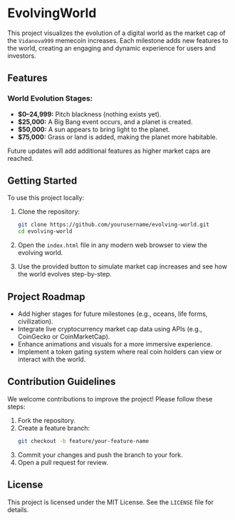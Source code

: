 # EvolvingWorld

This project visualizes the evolution of a digital world as the market cap of the `Vidanova999` memecoin increases. Each milestone adds new features to the world, creating an engaging and dynamic experience for users and investors.

## Features

### World Evolution Stages:
- **$0–24,999:** Pitch blackness (nothing exists yet).
- **$25,000:** A Big Bang event occurs, and a planet is created.
- **$50,000:** A sun appears to bring light to the planet.
- **$75,000:** Grass or land is added, making the planet more habitable.

Future updates will add additional features as higher market caps are reached.

## Getting Started

To use this project locally:

1. Clone the repository:
   ```bash
   git clone https://github.com/yourusername/evolving-world.git
   cd evolving-world
   ```

2. Open the `index.html` file in any modern web browser to view the evolving world.

3. Use the provided button to simulate market cap increases and see how the world evolves step-by-step.

## Project Roadmap

- Add higher stages for future milestones (e.g., oceans, life forms, civilization).
- Integrate live cryptocurrency market cap data using APIs (e.g., CoinGecko or CoinMarketCap).
- Enhance animations and visuals for a more immersive experience.
- Implement a token gating system where real coin holders can view or interact with the world.

## Contribution Guidelines

We welcome contributions to improve the project! Please follow these steps:

1. Fork the repository.
2. Create a feature branch:
   ```bash
   git checkout -b feature/your-feature-name
   ```
3. Commit your changes and push the branch to your fork.
4. Open a pull request for review.

## License

This project is licensed under the MIT License. See the `LICENSE` file for details.
